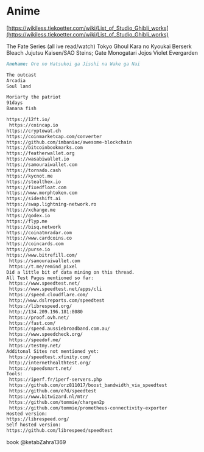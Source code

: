 # Anime

[https://wikiless.tiekoetter.com/wiki/List_of_Studio_Ghibli_works](https://wikiless.tiekoetter.com/wiki/List_of_Studio_Ghibli_works)

The Fate Series (all ive read/watch)
Tokyo Ghoul
Kara no Kyoukai
Berserk
Bleach
Jujutsu Kaisen/SAO
Steins; Gate
Monogatari
Jojos
Violet Evergarden

```markdown
Anehame: Ore no Hatsukoi ga Jisshi na Wake ga Nai
```

```markdown
The outcast
Arcadia
Soul land
```

```markdown
Moriarty the patriot
91days
Banana fish
```

```markdown
https://12ft.io/
 https://coincap.io
https://cryptowat.ch
https://coinmarketcap.com/converter
https://github.com/imbaniac/awesome-blockchain
https://bitcoinbookmarks.com
https://featherwallet.org
https://wasabiwallet.io
https://samouraiwallet.com
https://tornado.cash
https://kycnot.me
https://stealthex.io
https://fixedfloat.com
https://www.morphtoken.com
https://sideshift.ai
https://swap.lightning-network.ro
https://xchange.me
https://godex.io
https://flyp.me
https://bisq.network
https://coinatmradar.com
https://www.cardcoins.co
https://coincards.com
https://purse.io
https://www.bitrefill.com/
 https://samouraiwallet.com
 https://t.me/remind_pixel
Did a little bit of data mining on this thread.
All Test Pages mentioned so far:
 https://www.speedtest.net/
 https://www.speedtest.net/apps/cli
 https://speed.cloudflare.com/
 http://www.dslreports.com/speedtest
 https://librespeed.org/
 http://134.209.196.181:8080
 https://proof.ovh.net/
 https://fast.com/
 https://speed.aussiebroadband.com.au/
 https://www.speedcheck.org/
 https://speedof.me/
 https://testmy.net/
Additonal Sites not mentioned yet:
 https://speedtest.xfinity.com/
 http://internethealthtest.org/
 https://speedsmart.net/
Tools:
 https://iperf.fr/iperf-servers.php
 https://github.com/orz811017/boost_bandwidth_via_speedtest
 https://github.com/e7d/speedtest
 https://www.bitwizard.nl/mtr/
 https://github.com/tommie/chargen2p
 https://github.com/tommie/prometheus-connectivity-exporter
Hosted version:
https://librespeed.org/
Self hosted version:
https://github.com/librespeed/speedtest
```

book
@ketabZahra1369